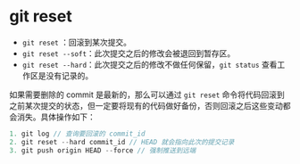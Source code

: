 # git reset

- `git reset` ：回滚到某次提交。
- `git reset --soft`：此次提交之后的修改会被退回到暂存区。
- `git reset --hard`：此次提交之后的修改不做任何保留，`git status` 查看工作区是没有记录的。

如果需要删除的 commit 是最新的，那么可以通过 `git reset` 命令将代码回滚到之前某次提交的状态，但一定要将现有的代码做好备份，否则回滚之后这些变动都会消失。具体操作如下：

```cpp
1. git log // 查询要回滚的 commit_id
2. git reset --hard commit_id // HEAD 就会指向此次的提交记录
3. git push origin HEAD --force // 强制推送到远端
```